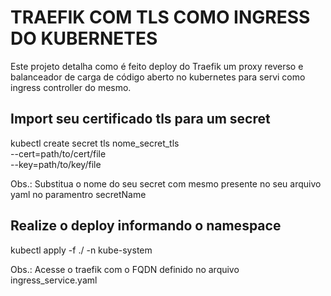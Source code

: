 # TRAEFIK COM TLS COMO INGRESS DO KUBERNETES
 
 Este projeto detalha como é feito deploy do Traefik um proxy reverso e balanceador de carga de código aberto no kubernetes para servi como ingress controller do mesmo. 

## Import seu certificado tls para um secret

 kubectl create secret tls nome_secret_tls \
  --cert=path/to/cert/file \
  --key=path/to/key/file

Obs.: Substitua o nome do seu secret com mesmo presente no seu arquivo yaml no paramentro secretName

## Realize o deploy informando o namespace

kubectl apply -f ./ -n kube-system


Obs.: Acesse o traefik com o FQDN definido no arquivo ingress_service.yaml